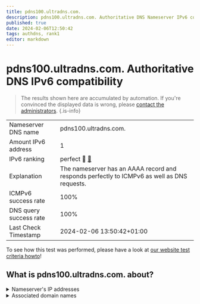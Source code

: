 ```yaml
---
title: pdns100.ultradns.com.
description: pdns100.ultradns.com. Authoritative DNS Nameserver IPv6 compatibility
published: true
date: 2024-02-06T12:50:42
tags: authdns, rank1
editor: markdown
---
```


# pdns100.ultradns.com. Authoritative DNS IPv6 compatibility

> The results shown here are accumulated by automation. If you're convinced the displayed data is wrong, please [contact the administrators](/howto/chat). 
{.is-info}




|   |   |
| - | - |
| Nameserver DNS name | pdns100.ultradns.com.
| Amount IPv6 address | 1
| IPv6 ranking | perfect :1st_place_medal: [🔗](/howto/ranking) |
| Explanation | The nameserver has an AAAA record and responds perfectly to ICMPv6 as well as DNS requests. |
| ICMPv6 success rate | 100%|
| DNS query success rate | 100% |
| Last Check Timestamp | 2024-02-06 13:50:42+01:00 |

To see how this test was performed, please have a look at [our website test criteria howto](/howto/testcriteria/authdns)!


## What is pdns100.ultradns.com. about?




<details>
<summary>Nameserver's IP addresses</summary>

2001:502:f3ff::88

</details>



<details>
<summary>Associated domain names</summary>

paypal.com

</details>
